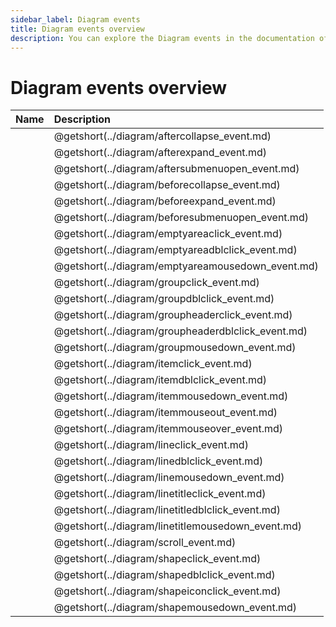 ```yaml
---
sidebar_label: Diagram events
title: Diagram events overview
description: You can explore the Diagram events in the documentation of the DHTMLX JavaScript Diagram library. Browse developer guides and API reference, try out code examples and live demos, and download a free 30-day evaluation version of DHTMLX Diagram.
---
```


# Diagram events overview

| Name                                        | Description                                        |
| :------------------------------------------ | :------------------------------------------------- |
| [](../diagram/aftercollapse_event.md)       | @getshort(../diagram/aftercollapse_event.md)       |
| [](../diagram/afterexpand_event.md)         | @getshort(../diagram/afterexpand_event.md)         |
| [](../diagram/aftersubmenuopen_event.md)    | @getshort(../diagram/aftersubmenuopen_event.md)    |
| [](../diagram/beforecollapse_event.md)      | @getshort(../diagram/beforecollapse_event.md)      |
| [](../diagram/beforeexpand_event.md)        | @getshort(../diagram/beforeexpand_event.md)        |
| [](../diagram/beforesubmenuopen_event.md)   | @getshort(../diagram/beforesubmenuopen_event.md)   |
| [](../diagram/emptyareaclick_event.md)      | @getshort(../diagram/emptyareaclick_event.md)      |
| [](../diagram/emptyareadblclick_event.md)   | @getshort(../diagram/emptyareadblclick_event.md)   |
| [](../diagram/emptyareamousedown_event.md)  | @getshort(../diagram/emptyareamousedown_event.md)  |
| [](../diagram/groupclick_event.md)          | @getshort(../diagram/groupclick_event.md)          |
| [](../diagram/groupdblclick_event.md)       | @getshort(../diagram/groupdblclick_event.md)       |
| [](../diagram/groupheaderclick_event.md)    | @getshort(../diagram/groupheaderclick_event.md)    |
| [](../diagram/groupheaderdblclick_event.md) | @getshort(../diagram/groupheaderdblclick_event.md) |
| [](../diagram/groupmousedown_event.md)      | @getshort(../diagram/groupmousedown_event.md)      |
| [](../diagram/itemclick_event.md)           | @getshort(../diagram/itemclick_event.md)           |
| [](../diagram/itemdblclick_event.md)        | @getshort(../diagram/itemdblclick_event.md)        |
| [](../diagram/itemmousedown_event.md)       | @getshort(../diagram/itemmousedown_event.md)       |
| [](../diagram/itemmouseout_event.md)        | @getshort(../diagram/itemmouseout_event.md)        |
| [](../diagram/itemmouseover_event.md)       | @getshort(../diagram/itemmouseover_event.md)       |
| [](../diagram/lineclick_event.md)           | @getshort(../diagram/lineclick_event.md)           |
| [](../diagram/linedblclick_event.md)        | @getshort(../diagram/linedblclick_event.md)        |
| [](../diagram/linemousedown_event.md)       | @getshort(../diagram/linemousedown_event.md)       |
| [](../diagram/linetitleclick_event.md)      | @getshort(../diagram/linetitleclick_event.md)      |
| [](../diagram/linetitledblclick_event.md)   | @getshort(../diagram/linetitledblclick_event.md)   |
| [](../diagram/linetitlemousedown_event.md)  | @getshort(../diagram/linetitlemousedown_event.md)  |
| [](../diagram/scroll_event.md)              | @getshort(../diagram/scroll_event.md)              |
| [](../diagram/shapeclick_event.md)          | @getshort(../diagram/shapeclick_event.md)          |
| [](../diagram/shapedblclick_event.md)       | @getshort(../diagram/shapedblclick_event.md)       |
| [](../diagram/shapeiconclick_event.md)      | @getshort(../diagram/shapeiconclick_event.md)      |
| [](../diagram/shapemousedown_event.md)      | @getshort(../diagram/shapemousedown_event.md)      |